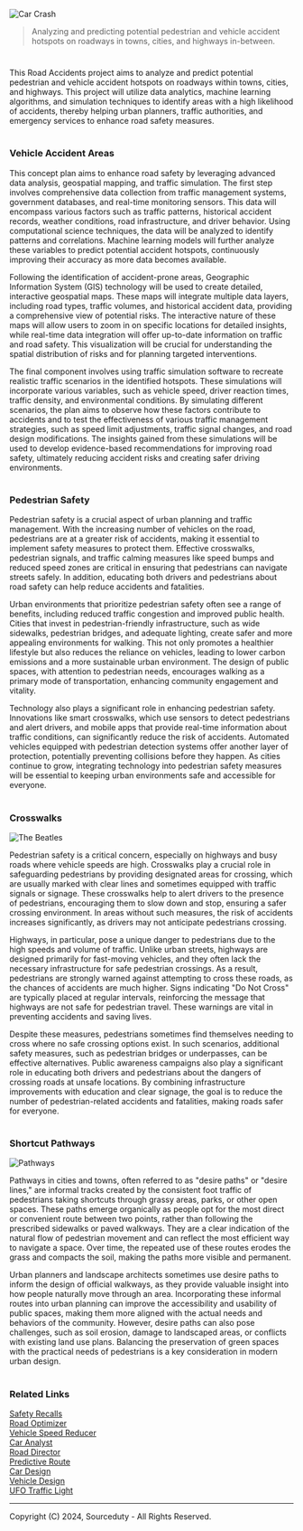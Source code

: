 ![Car Crash](https://github.com/sourceduty/Vehicle_Accident_Areas-/assets/123030236/eca156b2-ccaa-4cb0-8e30-8f3617915e0c)

> Analyzing and predicting potential pedestrian and vehicle accident hotspots on roadways in towns, cities, and highways in-between.

#

This Road Accidents project aims to analyze and predict potential pedestrian and vehicle accident hotspots on roadways within towns, cities, and highways. This project will utilize data analytics, machine learning algorithms, and simulation techniques to identify areas with a high likelihood of accidents, thereby helping urban planners, traffic authorities, and emergency services to enhance road safety measures.

#
### Vehicle Accident Areas

This concept plan aims to enhance road safety by leveraging advanced data analysis, geospatial mapping, and traffic simulation. The first step involves comprehensive data collection from traffic management systems, government databases, and real-time monitoring sensors. This data will encompass various factors such as traffic patterns, historical accident records, weather conditions, road infrastructure, and driver behavior. Using computational science techniques, the data will be analyzed to identify patterns and correlations. Machine learning models will further analyze these variables to predict potential accident hotspots, continuously improving their accuracy as more data becomes available.

Following the identification of accident-prone areas, Geographic Information System (GIS) technology will be used to create detailed, interactive geospatial maps. These maps will integrate multiple data layers, including road types, traffic volumes, and historical accident data, providing a comprehensive view of potential risks. The interactive nature of these maps will allow users to zoom in on specific locations for detailed insights, while real-time data integration will offer up-to-date information on traffic and road safety. This visualization will be crucial for understanding the spatial distribution of risks and for planning targeted interventions.

The final component involves using traffic simulation software to recreate realistic traffic scenarios in the identified hotspots. These simulations will incorporate various variables, such as vehicle speed, driver reaction times, traffic density, and environmental conditions. By simulating different scenarios, the plan aims to observe how these factors contribute to accidents and to test the effectiveness of various traffic management strategies, such as speed limit adjustments, traffic signal changes, and road design modifications. The insights gained from these simulations will be used to develop evidence-based recommendations for improving road safety, ultimately reducing accident risks and creating safer driving environments.

#
### Pedestrian Safety

Pedestrian safety is a crucial aspect of urban planning and traffic management. With the increasing number of vehicles on the road, pedestrians are at a greater risk of accidents, making it essential to implement safety measures to protect them. Effective crosswalks, pedestrian signals, and traffic calming measures like speed bumps and reduced speed zones are critical in ensuring that pedestrians can navigate streets safely. In addition, educating both drivers and pedestrians about road safety can help reduce accidents and fatalities.

Urban environments that prioritize pedestrian safety often see a range of benefits, including reduced traffic congestion and improved public health. Cities that invest in pedestrian-friendly infrastructure, such as wide sidewalks, pedestrian bridges, and adequate lighting, create safer and more appealing environments for walking. This not only promotes a healthier lifestyle but also reduces the reliance on vehicles, leading to lower carbon emissions and a more sustainable urban environment. The design of public spaces, with attention to pedestrian needs, encourages walking as a primary mode of transportation, enhancing community engagement and vitality.

Technology also plays a significant role in enhancing pedestrian safety. Innovations like smart crosswalks, which use sensors to detect pedestrians and alert drivers, and mobile apps that provide real-time information about traffic conditions, can significantly reduce the risk of accidents. Automated vehicles equipped with pedestrian detection systems offer another layer of protection, potentially preventing collisions before they happen. As cities continue to grow, integrating technology into pedestrian safety measures will be essential to keeping urban environments safe and accessible for everyone.

#
### Crosswalks

![The Beatles](https://github.com/user-attachments/assets/e3b32d99-5da2-4b5c-ad07-ff47e05ac99a)

Pedestrian safety is a critical concern, especially on highways and busy roads where vehicle speeds are high. Crosswalks play a crucial role in safeguarding pedestrians by providing designated areas for crossing, which are usually marked with clear lines and sometimes equipped with traffic signals or signage. These crosswalks help to alert drivers to the presence of pedestrians, encouraging them to slow down and stop, ensuring a safer crossing environment. In areas without such measures, the risk of accidents increases significantly, as drivers may not anticipate pedestrians crossing.

Highways, in particular, pose a unique danger to pedestrians due to the high speeds and volume of traffic. Unlike urban streets, highways are designed primarily for fast-moving vehicles, and they often lack the necessary infrastructure for safe pedestrian crossings. As a result, pedestrians are strongly warned against attempting to cross these roads, as the chances of accidents are much higher. Signs indicating "Do Not Cross" are typically placed at regular intervals, reinforcing the message that highways are not safe for pedestrian travel. These warnings are vital in preventing accidents and saving lives.

Despite these measures, pedestrians sometimes find themselves needing to cross where no safe crossing options exist. In such scenarios, additional safety measures, such as pedestrian bridges or underpasses, can be effective alternatives. Public awareness campaigns also play a significant role in educating both drivers and pedestrians about the dangers of crossing roads at unsafe locations. By combining infrastructure improvements with education and clear signage, the goal is to reduce the number of pedestrian-related accidents and fatalities, making roads safer for everyone.

#
### Shortcut Pathways

![Pathways](https://github.com/user-attachments/assets/3b5cabe4-5a28-4bfb-b077-19ea41d74eb8)

Pathways in cities and towns, often referred to as "desire paths" or "desire lines," are informal tracks created by the consistent foot traffic of pedestrians taking shortcuts through grassy areas, parks, or other open spaces. These paths emerge organically as people opt for the most direct or convenient route between two points, rather than following the prescribed sidewalks or paved walkways. They are a clear indication of the natural flow of pedestrian movement and can reflect the most efficient way to navigate a space. Over time, the repeated use of these routes erodes the grass and compacts the soil, making the paths more visible and permanent.

Urban planners and landscape architects sometimes use desire paths to inform the design of official walkways, as they provide valuable insight into how people naturally move through an area. Incorporating these informal routes into urban planning can improve the accessibility and usability of public spaces, making them more aligned with the actual needs and behaviors of the community. However, desire paths can also pose challenges, such as soil erosion, damage to landscaped areas, or conflicts with existing land use plans. Balancing the preservation of green spaces with the practical needs of pedestrians is a key consideration in modern urban design.

#
### Related Links

[Safety Recalls](https://github.com/sourceduty/Safety_Recalls)
<br>
[Road Optimizer](https://github.com/sourceduty/Road_Optimizer)
<br>
[Vehicle Speed Reducer](https://github.com/sourceduty/Vehicle_Speed_Reducer)
<br>
[Car Analyst](https://github.com/sourceduty/Car_Analyst)
<br>
[Road Director](https://github.com/sourceduty/Road_Director)
<br>
[Predictive Route](https://github.com/sourceduty/Predictive_Route)
<br>
[Car Design](https://github.com/sourceduty/Car_Design)
<br>
[Vehicle Design](https://github.com/sourceduty/Vehicle_Design)
<br>
[UFO Traffic Light](https://github.com/sourceduty/UFO_Traffic_Light)

***
Copyright (C) 2024, Sourceduty - All Rights Reserved.
